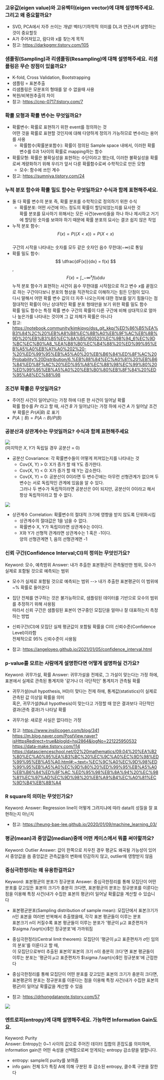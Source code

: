 ### 고유값(eigen value)와 고유벡터(eigen vector)에 대해 설명해주세요. 그리고 왜 중요할까요?

- SVD, PCA에서 자주 쓰이는 개념! 벡터/기하학적 의미를 DL과 연관시켜 설명하는 것이 중요할듯
- A가 주어져있고, 람다와 x를 찾는게 목적
- 참고: https://darkpgmr.tistory.com/105

### 샘플링(Sampling)과 리샘플링(Resampling)에 대해 설명해주세요. 리샘플링은 무슨 장점이 있을까요?

- K-fold, Cross Validation, Bootstrapping
- 샘플링 = 표본추출
- 리샘플링은 모분포의 형태를 알 수 없을때 사용
- 복원/비복원추출의 차이
- 참고: https://cnp-0717.tistory.com/7

### 확률 모형과 확률 변수는 무엇일까요?

- 확률변수: 확률로 표현하기 위한 event를 정의하는 것  
  어떤 것을 확률로 표현할 것인지에 대해 다양하게 정의가 가능하므로 변수라는 용어를 사용
  - 확률함수(확률분포함수): 확률이 정의된 Sample space 내에서, 이러한 확률변수를 0과 1사이의 확률로 mapping하는 함수
- 확률모형: 확률은 불확실성을 표현하는 수단이라고 했는데, 이러한 불확실성을 확률로써 계량화하기 위해 우리가 앞서 다룬 확률함수로써 수학적으로 만든 모형
  - 모수: 함수에 쓰인 계수
- 참고: https://sumniya.tistory.com/24

### 누적 분포 함수와 확률 밀도 함수는 무엇일까요? 수식과 함께 표현해주세요.

- 둘 다 확률 변수의 분포 즉, 확률 분포를 수학적으로 정의하기 위한 수식
  - 확률분포: 어떤 사건에 어느 정도의 확률이 할당되었는지를 묘사한 것  
    확률 분포를 묘사하기 위해서는 모든 사건(event)들을 하나 하나 제시하고 거기에 할당된 숫자를 보여야 하기 때문에 확률 분포의 묘사는 결코 쉽지 않은 작업
- 누적 분포 함수: $$ F(x) = P(\{X < x\}) = P(X < x)$$  
  구간의 시작을 나타내는 숫자를 모두 같은 숫자인 음수 무한대($-\infty$)로 통일
- 확률 밀도 함수: $$ \dfrac{dF(x)}{dx} = f(x) $$, $$ F(x) = \int\_{-\infty}^{x} f(u) du $$
누적 분포 함수가 표현하는 사건이 음수 무한대를 시작점으로 하고 변수 $x$를 끝점으로 하는 구간이다보니 분포의 형상을 직관적으로 이해하기는 힘든 단점이 있다.  
   다시 말해서 어떤 확률 변수 값이 더 자주 나오는지에 대한 정보를 알기 힘들다는 점  
   절대적인 확률이 아닌 상대적인 확률 분포 형태만을 보기 위한 확률 밀도 함수  
   확률 밀도 함수는 특정 확률 변수 구간의 확률이 다른 구간에 비해 상대적으로 얼마나 높은가를 나타내는 것이며 그 값 자체가 확률은 아니다
- 참고: https://notebook.community/kimkipyo/dss_git_kkp/%ED%86%B5%EA%B3%84%2C%20%EB%A8%B8%EC%8B%A0%EB%9F%AC%EB%8B%9D%20%EB%B3%B5%EC%8A%B5/160523%EC%9B%94_6%EC%9D%BC%EC%B0%A8_%EA%B8%B0%EC%B4%88%20%ED%99%95%EB%A5%A0%EB%A1%A0%202%20-%20%ED%99%95%EB%A5%A0%20%EB%B6%84%ED%8F%AC%20Probability%20Distribution/6.%EB%88%84%EC%A0%81%20%EB%B6%84%ED%8F%AC%20%ED%95%A8%EC%88%98%EC%99%80%20%ED%99%95%EB%A5%A0%20%EB%B0%80%EB%8F%84%20%ED%95%A8%EC%88%98

### 조건부 확률은 무엇일까요?

- 주어진 사건이 일어났다는 가정 하에 다른 한 사건이 일어날 확률  
  확률 함수를 $Pr$ 라고 할 때, 사건 $B$ 가 일어났다는 가정 하에 사건 $A$ 가 일어날 조건부 확률은 $Pr (A|B)$ 로 표기
- $P(A∣B)=P(A∩B)/P(B)$

### 공분산과 상관계수는 무엇일까요? 수식과 함께 표현해주세요

![](https://images.velog.io/images/hanlyang0522/post/c3a5b52b-884c-4a12-b5c3-8d868c3335b6/image.png)  
(마지막은 $X, Y$가 독립일 경우 공분산 = 0)

- 공분산 Covariance: 각 확률변수들이 어떻게 퍼져있는지를 나타내는 것
  - Cov(X, Y) > 0: X가 증가 할 때 Y도 증가한다.
  - Cov(X, Y) < 0: X가 증가 할 때 Y는 감소한다.
  - Cov(X, Y) = 0: 공분산이 0이라면 두 변수간에는 아무런 선형관계가 없으며 두 변수는 서로 독립적인 관계에 있음을 알 수 있다.  
    그러나 두 변수가 독립적이라면 공분산은 0이 되지만, 공분산이 0이라고 해서 항상 독립적이라고 할 수 없다.

![](https://images.velog.io/images/hanlyang0522/post/0e91d436-44b8-40b9-b1a2-eb10f879e442/image.png)

- 상관계수 Correlation: 확률변수의 절대적 크기에 영향을 받지 않도록 단위화시킴
  - 상관계수의 절대값은 1을 넘을 수 없다.
  - 확률변수 X, Y가 독립이라면 상관계수는 0이다.
  - X와 Y가 선형적 관계라면 상관계수는 1 혹은 -1이다.  
    양의 선형관계면 1, 음의 선형관계면 -1

### 신뢰 구간(Confidence Interval;CI)의 정의는 무엇인가요?

Keyword: 모수, 예측범위
Answer: 내가 추출한 표본평균이 관측될만한 범위, 모수가 실제로 포함될 것으로 예측되는 범위

- 모수가 실제로 포함될 것으로 예측되는 범위 --> 내가 추출한 표본평균이 이 범위에 ~% 확률로 들어온다
- 집단 전체를 연구하는 것은 불가능하므로, 샘플링된 데이터를 기반으로 모수의 범위를 추정하기 위해 사용됨  
  따라서 신뢰 구간은 샘플링된 표본이 연구중인 모집단을 얼마나 잘 대표하는지 측정하는 방법
- 신뢰구간(CI)에 모집단 실제 평균값이 포함될 확률을 CI의 신뢰수준(Confidence Level)이라함  
  전체적으로 95% 신뢰수준이 사용됨

- 참고: https://angeloyeo.github.io/2021/01/05/confidence_interval.html

### p-value를 모르는 사람에게 설명한다면 어떻게 설명하실 건가요?

Keyword: 귀무가설, 확률
Answer: 귀무가설을 전제로, 그 가설이 맞는다는 가정 하에, 표본에서 실제로 관측된 통계치와 '같거나 더 극단적인' 통계치가 관측될 확률

- 귀무가설(null hypothesis, H0)이 맞다는 전제 하에, 통계값(statistics)이 실제로 관측된 값 이상일 확률을 의미  
  혹은, 귀무가설(Null hypothesis)이 맞는다고 가정할 때 얻은 결과보다 극단적인 결과(관측 결과)가 나타날 확률

- 귀무가설: 새로운 사실은 없다라는 가정

- 참고: https://www.insilicogen.com/blog/341  
  https://m.blog.naver.com/PostView.naver?isHttpsRedirect=true&blogId=hsj2864&logNo=221225950532
  https://data-make.tistory.com/114
  https://datascienceschool.net/02%20mathematics/09.04%20%EA%B2%80%EC%A0%95%EA%B3%BC%20%EC%9C%A0%EC%9D%98%ED%99%95%EB%A5%A0.html#:~:text=%EC%9C%A0%EC%9D%98%ED%99%95%EB%A5%A0%EC%9D%80%20%ED%99%95%EB%A5%A0%EB%B6%84%ED%8F%AC,%ED%95%98%EB%8A%94%20%EC%98%81%EC%97%AD%EC%9D%98%20%EB%A9%B4%EC%A0%81%EC%9D%B4%EB%8B%A4

### R square의 의미는 무엇인가요?

Keyword:
Answer: Regression line이 어떻게 그려지냐에 따라 data의 성질을 잘 표현하는지 아닌지

- 참고: https://heung-bae-lee.github.io/2020/01/09/machine_learning_03/

### 평균(mean)과 중앙값(median)중에 어떤 케이스에서 뭐를 써야할까요?

Keyword: Outlier
Answer: 값이 한쪽으로 치우친 경우 평균도 왜곡될 가능성이 있어서 중앙값을 씀
중앙값은 관측값들의 변화에 민감하지 않고, outlier에 영향받지 않음

### 중심극한정리는 왜 유용한걸까요?

Keyword: 표본평균의 분포가 정규분포
Answer: 중심극한정리를 통해 모집단이 어떤 분포를 갖고있든 표본의 크기가 충분히 크다면, 표본평균의 분포는 정규분포를 이룬다는 점을 이용해 특정 사건(내가 수집한 표본의 평균)이 일어날 확률값을 계산할 수 있습니다

- 표본평균분포(Sampling distribution of sample mean): 모집단에서 표본크기가 n인 표본을 여러번 반복해서 추출했을때, 각각 표본 평균들이 이루는 분포  
  표본크기 n이 커질수록 표본 평균들이 이루는 분포가 '평균이 $\mu$고 표준편차가 $\sigma /\sqrt{n}$인 정규분포'에 가까워짐

- 중심극한정리(Central limit theorem): 모집단이 '평균이 $\mu$고 표준편차가 $\sigma$인 임의의 분포'를 이룬다고 할 때,  
  이 모집단으로부터 추출된 표본의'표본의 크기 n이 충분히 크다'면 표본 평균들이 이루는 분포는 '평균이 $\mu$고 표준편차가 $\sigma /\sqrt{n}$인 정규분포'에 근접한다

- 중심극한정리를 통해 모집단이 어떤 분포를 갖고있든 표본의 크기가 충분히 크다면, 표본평균의 분포는 정규분포를 이룬다는 점을 이용해 특정 사건(내가 수집한 표본의 평균)이 일어날 확률값을 계산할 수 있음

- 참고: https://drhongdatanote.tistory.com/57

![](https://images.velog.io/images/hanlyang0522/post/5aa967d6-ba90-4957-b38f-874e2ea7fde0/image.png)

### 엔트로피(entropy)에 대해 설명해주세요. 가능하면 Information Gain도요.

Keyword: Purity  
Answer: Entropy는 0~1 사이의 값으로 주어진 데이터 집합의 혼잡도를 의미하며, information gain은 어떤 속성을 선택함으로써 얻게되는 entropy 감소량을 말합니다.

- entropy: sample의 purity를 보여줌
- info gain: 전체 S가 특징 A에 의해 구분된 후 감소된 entropy, 클수록 구분을 잘한다
